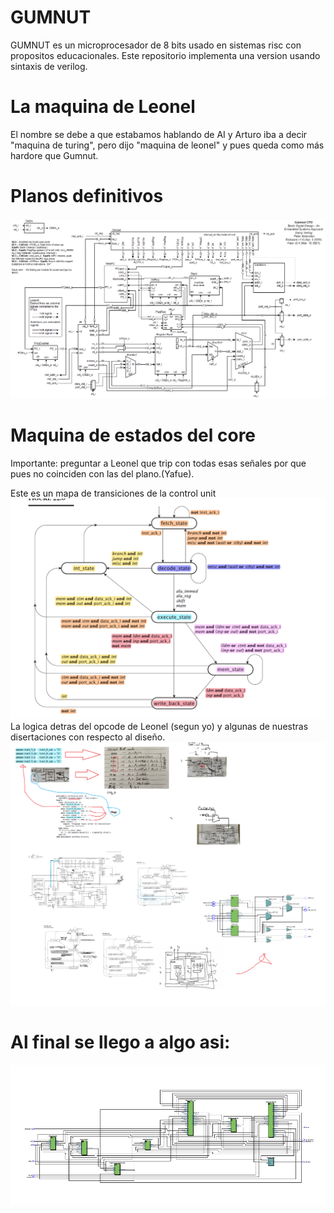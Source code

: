 # GUMNUT
GUMNUT es un microprocesador de 8 bits usado en sistemas risc con propositos educacionales. Este repositorio implementa una version usando sintaxis de verilog. 
# La maquina de Leonel
El nombre se debe a que estabamos hablando de AI y Arturo iba a decir "maquina de turing", pero dijo "maquina de leonel" y pues queda como más hardore que Gumnut.
# Planos definitivos
![es esto](./planosdefinitivos.png)

# Maquina de estados del core
Importante: preguntar a Leonel que trip con todas esas señales por que pues no coinciden con las del plano.(Yafue). <br />

Este es un mapa de transiciones de la control unit
![es esto](./fsm.png)
La logica detras del opcode de Leonel (segun yo) y algunas de nuestras disertaciones con respecto al diseño.
![es esto](./logica.png)

# Al final se llego a algo asi:
![es esto](./LeonelMachine.png)
